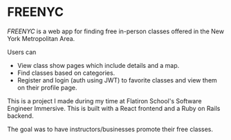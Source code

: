 # FREENYC

*FREENYC* is a web app for finding free in-person classes offered in the New York Metropolitan Area.

Users can

- View class show pages which include details and a map.
- Find classes based on categories.
- Register and login (auth using JWT) to favorite classes and view them on their profile page.

This is a project I made during my time at Flatiron School's Software Engineer Immersive. This is built with a React frontend and a Ruby on Rails backend.

The goal was to have instructors/businesses promote their free classes.